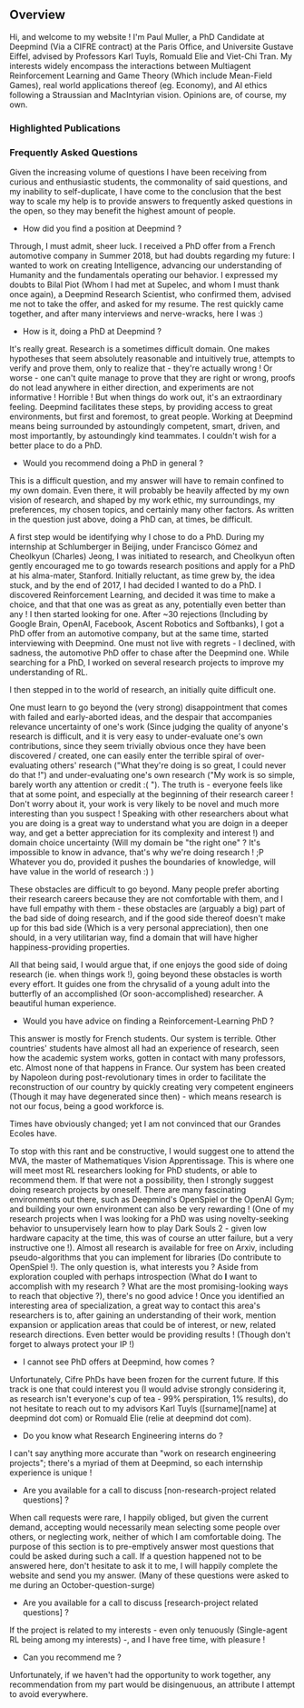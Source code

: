 ## Overview

Hi, and welcome to my website ! I'm Paul Muller, a PhD Candidate at Deepmind (Via a CIFRE contract) at the Paris Office, and Universite Gustave Eiffel, advised by Professors Karl Tuyls, Romuald Elie and Viet-Chi Tran. My interests widely encompass the interactions between Multiagent Reinforcement Learning and Game Theory (Which include Mean-Field Games), real world applications thereof (eg. Economy), and AI ethics following a Straussian and MacIntyrian vision. Opinions are, of course, my own.

### Highlighted Publications


### Frequently Asked Questions

Given the increasing volume of questions I have been receiving from curious and enthusiastic students, the commonality of said questions, and my inability to self-duplicate,  I have come to the conclusion that the best way to scale my help is to provide answers to frequently asked questions in the open, so they may benefit the highest amount of people.  

- How did you find a position at Deepmind ?

Through, I must admit, sheer luck. I received a PhD offer from a French automotive company in Summer 2018, but had doubts regarding my future: I wanted to work on creating Intelligence, advancing our understanding of Humanity and the fundamentals operating our behavior. I expressed my doubts to Bilal Piot (Whom I had met at Supelec, and whom I must thank once again), a Deepmind Research Scientist, who confirmed them, advised me not to take the offer, and asked for my resume. The rest quickly came together, and after many interviews and nerve-wracks, here I was :) 


- How is it, doing a PhD at Deepmind ?

It's really great. Research is a sometimes difficult domain. One makes hypotheses that seem absolutely reasonable and intuitively true, attempts to verify and prove them, only to realize that - they're actually wrong ! Or worse - one can't quite manage to prove that they are right or wrong, proofs do not lead anywhere in either direction, and experiments are not informative ! Horrible ! But when things do work out, it's an extraordinary feeling. Deepmind facilitates these steps, by providing access to great environments, but first and foremost, to great people. Working at Deepmind means being surrounded by astoundingly competent, smart, driven, and most importantly, by astoundingly kind teammates. I couldn't wish for a better place to do a PhD.


- Would you recommend doing a PhD in general ?

This is a difficult question, and my answer will have to remain confined to my own domain. Even there, it will probably be heavily affected by my own vision of research, and shaped by my work ethic, my surroundings, my preferences, my chosen topics, and certainly many other factors. As written in the question just above, doing a PhD can, at times, be difficult.

A first step would be identifying why I chose to do a PhD. During my internship at Schlumberger in Beijing, under Francisco Gómez and Cheolkyun (Charles) Jeong, I was initiated to research, and Cheolkyun often gently encouraged me to go towards research positions and apply for a PhD at his alma-mater, Stanford. Initially reluctant, as time grew by, the idea stuck, and by the end of 2017, I had decided I wanted to do a PhD. I discovered Reinforcement Learning, and decided it was time to make a choice, and that that one was as great as any, potentially even better than any ! I then started looking for one. After ~30 rejections (Including by Google Brain, OpenAI, Facebook, Ascent Robotics and Softbanks), I got a PhD offer from an automotive company, but at the same time, started interviewing with Deepmind. One must not live with regrets - I declined, with sadness, the automotive PhD offer to chase after the Deepmind one. While searching for a PhD, I worked on several research projects to improve my understanding of RL. 

I then stepped in to the world of research, an initially quite difficult one. 

One must learn to go beyond the (very strong) disappointment that comes with failed and early-aborted ideas, and the despair that accompanies relevance uncertainty of one's work (Since judging the quality of anyone's research is difficult, and it is very easy to under-evaluate one's own contributions, since they seem trivially obvious once they have been discovered / created, one can easily enter the terrible spiral of over-evaluating others' research ("What they're doing is so great, I could never do that !") and under-evaluating one's own research ("My work is so simple, barely worth any attention or credit :( "). The truth is - everyone feels like that at some point, and especially at the beginning of their research career ! Don't worry about it, your work is very likely to be novel and much more interesting than you suspect ! Speaking with other researchers about what you are doing is a great way to understand what you are doign in a deeper way, and get a better appreciation for its complexity and interest !) and domain choice uncertainty (Will my domain be "the right one" ? It's impossible to know in advance, that's why we're doing research ! ;P Whatever you do, provided it pushes the boundaries of knowledge, will have value in the world of research :) )

These obstacles are difficult to go beyond. Many people prefer aborting their research careers because they are not comfortable with them, and I have full empathy with them - these obstacles are (arguably a big) part of the bad side of doing research, and if the good side thereof doesn't make up for this bad side (Which is a very personal appreciation), then one should, in a very utilitarian way, find a domain that will have higher happiness-providing properties.

All that being said, I would argue that, if one enjoys the good side of doing research (ie. when things work !), going beyond these obstacles is worth every effort. It guides one from the chrysalid of a young adult into the butterfly of an accomplished (Or soon-accomplished) researcher. A beautiful human experience.


- Would you have advice on finding a Reinforcement-Learning PhD ?

This answer is mostly for French students. Our system is terrible. Other countries' students have almost all had an experience of research, seen how the academic system works, gotten in contact with many professors, etc. Almost none of that happens in France. Our system has been created by Napoleon during post-revolutionary times in order to facilitate the reconstruction of our country by quickly creating very competent engineers (Though it may have degenerated since then) - which means research is not our focus, being a good workforce is.

Times have obviously changed; yet I am not convinced that our Grandes Ecoles have.

To stop with this rant and be constructive, I would suggest one to attend the MVA, the master of Mathematiques Vision Apprentissage. This is where one will meet most RL researchers looking for PhD students, or able to recommend them. If that were not a possibility, then I strongly suggest doing research projects by oneself. There are many fascinating environments out there, such as Deepmind's OpenSpiel or the OpenAI Gym; and building your own environment can also be very rewarding ! (One of my research projects when I was looking for a PhD was using novelty-seeking behavior to unsupervisely learn how to play Dark Souls 2 - given low hardware capacity at the time, this was of course an utter failure, but a very instructive one !). Almost all research is available for free on Arxiv, including pseudo-algorithms that you can implement for libraries (Do contribute to OpenSpiel !). The only question is, what interests you ? Aside from exploration coupled with perhaps introspection (What do **I** want to accomplish with my research ? What are the most promising-looking ways to reach that objective ?), there's no good advice ! Once you identified an interesting area of specialization, a great way to contact this area's researchers is to, after gaining an understanding of their work, mention expansion or application areas that could be of interest, or new, related research directions. Even better would be providing results ! (Though don't forget to always protect your IP !)


- I cannot see PhD offers at Deepmind, how comes ?

Unfortunately, Cifre PhDs have been frozen for the current future. If this track is one that could interest you (I would advise strongly considering it, as research isn't everyone's cup of tea - 99% perspiration, 1% results), do not hesitate to reach out to my advisors Karl Tuyls ([surname][name] at deepmind dot com) or Romuald Elie (relie at deepmind dot com). 


- Do you know what Research Engineering interns do ?

I can't say anything more accurate than "work on research engineering projects"; there's a myriad of them at Deepmind, so each internship experience is unique !


- Are you available for a call to discuss [non-research-project related questions] ?

When call requests were rare, I happily obliged, but given the current demand, accepting would necessarily mean selecting some people over others, or neglecting work, neither of which I am comfortable doing. The purpose of this section is to pre-emptively answer most questions that could be asked during such a call. If a question happened not to be answered here, don't hesitate to ask it to me, I will happily complete the website and send you my answer. (Many of these questions were asked to me during an October-question-surge)

- Are you available for a call to discuss [research-project related questions] ?

If the project is related to my interests - even only tenuously (Single-agent RL being among my interests) -, and I have free time, with pleasure !

- Can you recommend me ?

Unfortunately, if we haven't had the opportunity to work together, any recommendation from my part would be disingenuous, an attribute I attempt to avoid everywhere.
